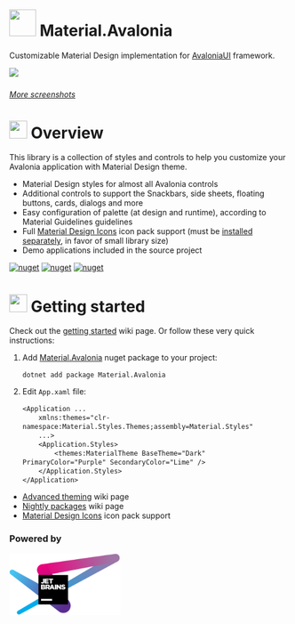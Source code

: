 [nuget]: https://www.nuget.org/packages/Material.Avalonia/

# <img src="/FavIcon.svg" width="48" height="48"> Material.Avalonia

Customizable Material Design implementation for [AvaloniaUI](http://avaloniaui.net/) framework.

![](wiki/images/demo-screenshots/1.png)
###### [More screenshots](https://github.com/AvaloniaUtils/material.avalonia/wiki/Screenshots-of-Demo)



# <img src="/FavIcon.svg" width="32" height="32"> Overview
This library is a collection of styles and controls to help you customize your Avalonia application with Material Design theme.
- Material Design styles for almost all Avalonia controls
- Additional controls to support the Snackbars, side sheets, floating buttons, cards, dialogs and more
- Easy configuration of palette (at design and runtime), according to Material Guidelines guidelines
- Full [Material Design Icons](https://materialdesignicons.com/) icon pack support (must be [installed separately](https://github.com/AvaloniaUtils/Material.Icons.Avalonia), in favor of small library size)
- Demo applications included in the source project

[![nuget](https://img.shields.io/nuget/v/Material.Avalonia?label=Nuget&style=flat-square)][nuget]
[![nuget](https://img.shields.io/nuget/vpre/Material.Avalonia?label=Nuget&style=flat-square)][nuget]
[![nuget](https://img.shields.io/nuget/dt/Material.Avalonia?color=blue&label=Downloads&style=flat-square)][nuget]

# <img src="/FavIcon.svg" width="32" height="32"> Getting started
Check out the [getting started](https://github.com/AvaloniaCommunity/Material.Avalonia/wiki/Simple-getting-started) wiki page. Or follow these very quick instructions:
1. Add [Material.Avalonia][nuget] nuget package to your project:

       dotnet add package Material.Avalonia

2. Edit `App.xaml` file:

      ```xaml
      <Application ...
          xmlns:themes="clr-namespace:Material.Styles.Themes;assembly=Material.Styles"
          ...>
          <Application.Styles>
              <themes:MaterialTheme BaseTheme="Dark" PrimaryColor="Purple" SecondaryColor="Lime" />
          </Application.Styles>
      </Application>
      ```
- [Advanced theming](https://github.com/AvaloniaCommunity/Material.Avalonia/wiki/Advanced-Theming) wiki page
- [Nightly packages](https://github.com/AvaloniaCommunity/Material.Avalonia/wiki/Using-nightly-build-feed) wiki page
- [Material Design Icons](https://github.com/AvaloniaUtils/Material.Icons.Avalonia) icon pack support

### Powered by

<a href="https://www.jetbrains.com/?from=material.avalonia">
<img width="200" alt="portfolio_view" src="https://github.com/AvaloniaCommunity/MessageBox.Avalonia/blob/master/Images/jetbrains-variant-4.png?raw=true" />
</a>

